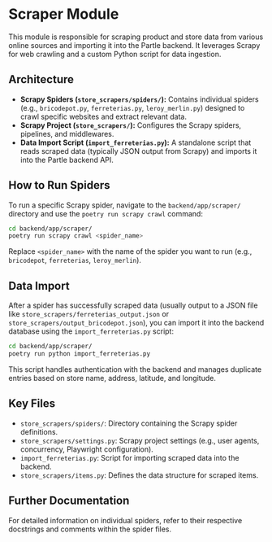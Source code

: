 # Scraper Module

This module is responsible for scraping product and store data from various online sources and importing it into the Partle backend. It leverages Scrapy for web crawling and a custom Python script for data ingestion.

## Architecture

- **Scrapy Spiders (`store_scrapers/spiders/`):** Contains individual spiders (e.g., `bricodepot.py`, `ferreterias.py`, `leroy_merlin.py`) designed to crawl specific websites and extract relevant data.
- **Scrapy Project (`store_scrapers/`):** Configures the Scrapy spiders, pipelines, and middlewares.
- **Data Import Script (`import_ferreterias.py`):** A standalone script that reads scraped data (typically JSON output from Scrapy) and imports it into the Partle backend API.

## How to Run Spiders

To run a specific Scrapy spider, navigate to the `backend/app/scraper/` directory and use the `poetry run scrapy crawl` command:

```bash
cd backend/app/scraper/
poetry run scrapy crawl <spider_name>
```

Replace `<spider_name>` with the name of the spider you want to run (e.g., `bricodepot`, `ferreterias`, `leroy_merlin`).

## Data Import

After a spider has successfully scraped data (usually output to a JSON file like `store_scrapers/ferreterias_output.json` or `store_scrapers/output_bricodepot.json`), you can import it into the backend database using the `import_ferreterias.py` script:

```bash
cd backend/app/scraper/
poetry run python import_ferreterias.py
```

This script handles authentication with the backend and manages duplicate entries based on store name, address, latitude, and longitude.

## Key Files

- `store_scrapers/spiders/`: Directory containing the Scrapy spider definitions.
- `store_scrapers/settings.py`: Scrapy project settings (e.g., user agents, concurrency, Playwright configuration).
- `import_ferreterias.py`: Script for importing scraped data into the backend.
- `store_scrapers/items.py`: Defines the data structure for scraped items.

## Further Documentation

For detailed information on individual spiders, refer to their respective docstrings and comments within the spider files.
